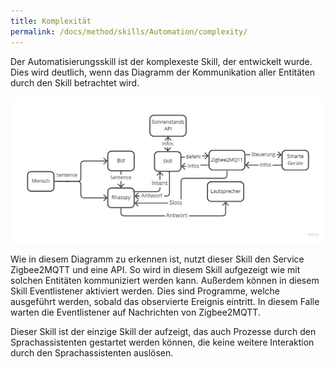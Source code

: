 ```yaml
---
title: Komplexität
permalink: /docs/method/skills/Automation/complexity/
---
```


Der Automatisierungsskill ist der komplexeste Skill, der entwickelt wurde. Dies wird deutlich, wenn das Diagramm der Kommunikation aller Entitäten durch den Skill betrachtet wird.

![Diagramm Automatisierung](../../../../assets/img/automation.jpg)

Wie in diesem Diagramm zu erkennen ist, nutzt dieser Skill den Service Zigbee2MQTT und eine API. So wird in diesem Skill aufgezeigt wie mit solchen Entitäten kommuniziert werden kann.
Außerdem können in diesem Skill Eventlistener aktiviert werden. Dies sind Programme, welche ausgeführt werden, sobald das observierte Ereignis eintritt. In diesem Falle warten die Eventlistener auf Nachrichten von Zigbee2MQTT.  

Dieser Skill ist der einzige Skill der aufzeigt, das auch Prozesse durch den Sprachassistenten gestartet werden können, die keine weitere Interaktion durch den Sprachassistenten auslösen. 
